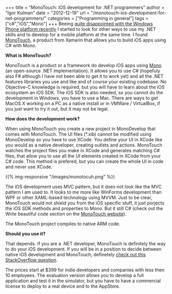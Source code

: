 +++
title = "MonoTouch: iOS development for .NET programmers"
author = "Igor Kulman"
date = "2012-12-19"
url = "/monotouch-ios-development-for-net-programmers/"
categories = ["Programming in general"]
tags = ["c#","iOS","Mono"]
+++
Beeing [quite disappointed with the Windows Phone platform recently][1] I started to look for other ways to use my .NET skills and to develop for a mobile platform at the same time. I found [MonoTouch][2], a product from Xamarin that allows you to build iOS apps using C# with Mono. 

**What is MonoTouch?**

MonoTouch is a product or a framework do develop iOS apps using [Mono][3] (an open-source .NET implementation). It allows you to use C# (hopefuly also F# although I have not been able to get it to work yet) and all the .NET features libraries you use and like and of course your existing codebase. No Objective-C knowledge is required, but you will have to learn about the iOS ecosystem an iOS SDK. The iOS SDK is also needed, so you cannot do the development in Windows, you have to use a Mac. There are ways to get MacOS X working on a PC as a native install or in VMWare / VirtualBox, if you just want to try it out, but it may not be legal.

<!--more-->

**How does the development work?**

When using MonoTouch you create a new project in MonoDevelop that comes with MonoTouch. The UI files (*.xib) cannot be modified using MonoDevelop so you have to use XCode. You define your UI in XCode like you would as a native developer, creating outlets and actions. MonoTouch watches the project files you make in XCode and generates matching C# files, that allow you to use all the UI elements created in XCode from your C# code. This method is prefered, but you can create the whole UI in code and never use XCode. 

{{% img-responsive "/images/monotocuh.png" %}}

The iOS development uses MVC pattern, but it does not look like the MVC pattern I am used to. It looks to me more like WinForms development than WPF or other XAML-based technology using MVVM. Just to be clear, MonoTouch would not shield you from the iOS specific stuff, it just porjects the iOS SDK methods and properties to Mono. But it still C# (check out the Write beautiful code section on the [MonoTouch website][2]).

The MonoTouch project compiles to native ARM code. 

**Should you use it?**

That depends. If you are a .NET developer, MonoTouch is definitely the way to do your iOS development. If you will be in a position to decide between native iOS development and MonoTouch, definetely [check out this StackOverflow question][4]. 

The prices start at $399 for indie developers and companies with less then 10 employees. The evaluation version allows you to develop a full application and test it in the simulator, but you have to have a commercial license to deploy to a real device and to the AppStore.

 [1]: http://blog.kulman.sk/why-i-do-not-like-windows-phone-programming-anymore/
 [2]: http://xamarin.com/monotouch
 [3]: http://www.mono-project.com/Main_Page
 [4]: http://stackoverflow.com/questions/1583856/how-to-decide-between-monotouch-and-objective-c
